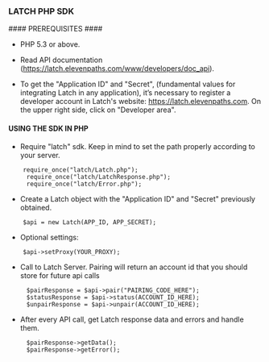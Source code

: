 ### LATCH PHP SDK ###


#### PREREQUISITES ####

* PHP 5.3 or above.

* Read API documentation (https://latch.elevenpaths.com/www/developers/doc_api).

* To get the "Application ID" and "Secret", (fundamental values for integrating Latch in any application), it’s necessary to register a developer account in Latch's website: https://latch.elevenpaths.com. On the upper right side, click on "Developer area".


#### USING THE SDK IN PHP ####

* Require "latch" sdk. Keep in mind to set the path properly according to your server.
```
	require_once("latch/Latch.php");
     require_once("latch/LatchResponse.php");
     require_once("latch/Error.php");
```

* Create a Latch object with the "Application ID" and "Secret" previously obtained.
```
	$api = new Latch(APP_ID, APP_SECRET);
```

* Optional settings:
```
	$api->setProxy(YOUR_PROXY);
```

* Call to Latch Server. Pairing will return an account id that you should store for future api calls
```
     $pairResponse = $api->pair("PAIRING_CODE_HERE");
     $statusResponse = $api->status(ACCOUNT_ID_HERE);
     $unpairResponse = $api->unpair(ACCOUNT_ID_HERE);
```

* After every API call, get Latch response data and errors and handle them.
```
     $pairResponse->getData();
     $pairResponse->getError();
```
